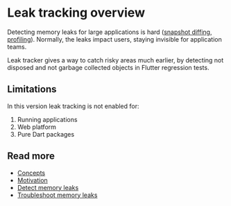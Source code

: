 # Leak tracking overview

Detecting memory leaks for large applications is hard ([snapshot diffing](https://nodejs.org/en/docs/guides/diagnostics/memory/using-heap-snapshot), [profiling](https://www.atatus.com/blog/how-to-identify-memory-leaks/#:~:text=doomed%20to%20fail.-,Is%20There%20a%20Way%20to%20Tell%20a%20Memory%20Leak%3F,RAM%20and%20crash%20your%20application.)). Normally, the leaks impact users, staying invisible for application teams.

Leak tracker gives a way to catch risky areas much earlier, by detecting not disposed and not garbage collected objects in Flutter regression tests.

## Limitations

In this version leak tracking is not enabled for:
1. Running applications
2. Web platform
3. Pure Dart packages

## Read more

- [Concepts](doc/CONCEPTS.md)
- [Motivation](doc/MOTIVATION.md)
- [Detect memory leaks](doc/DETECT.md)
- [Troubleshoot memory leaks](doc/TROUBLESHOOT.md)
